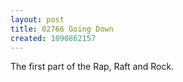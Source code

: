 ```yaml
---
layout: post
title: 02766 Going Down
created: 1090862157
---
```

The first part of the Rap, Raft and Rock.
